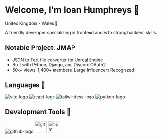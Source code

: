 # Welcome, I'm Ioan Humphreys 👋
United Kingdom - Wales 📌

A friendly developer specializing in frontend and with strong backend skills.

## Notable Project: JMAP

- JSON to Text file converter for Unreal Engine
- Built with Python, Django, and Discord OAuth2
- 50k+ views, 1,400+ members, Large Influencers Recognized

## Languages 🚧
![vite-logo](https://github.com/user-attachments/assets/cb9ef3ca-c2d7-45d1-976c-f045436b4e0f)
![react-logo](https://github.com/user-attachments/assets/d26fb075-af79-47b8-bf24-031f5d4a1f3f)
![tailwindcss-logo](https://github.com/user-attachments/assets/4dbcf251-269e-4b88-8b27-4d4e7bff6943)
![python-logo](https://github.com/user-attachments/assets/7acdb88e-88b1-4a0e-bc35-a84eae08bd37)

## Development Tools 🔨
![github-logo](https://github.com/user-attachments/assets/53f3314e-1095-4187-ac35-b6a98350403f)
<img alt="git" height="40" src="https://cdn.jsdelivr.net/npm/@intergrav/devins-badges@3/assets/compact-minimal/available/git_vector.svg">
<img alt="npm" height="40" src="https://cdn.jsdelivr.net/npm/@intergrav/devins-badges@3/assets/compact-minimal/available/npm_vector.svg">
